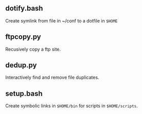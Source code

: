 
dotify.bash
-----------
Create symlink from file in ~/conf to a dotfile in `$HOME`

ftpcopy.py
----------
Recusively copy a ftp site.

dedup.py
--------
Interactively find and remove file duplicates.

setup.bash 
----------
Create symbolic links in `$HOME/bin` for scripts in `$HOME/scripts`.
